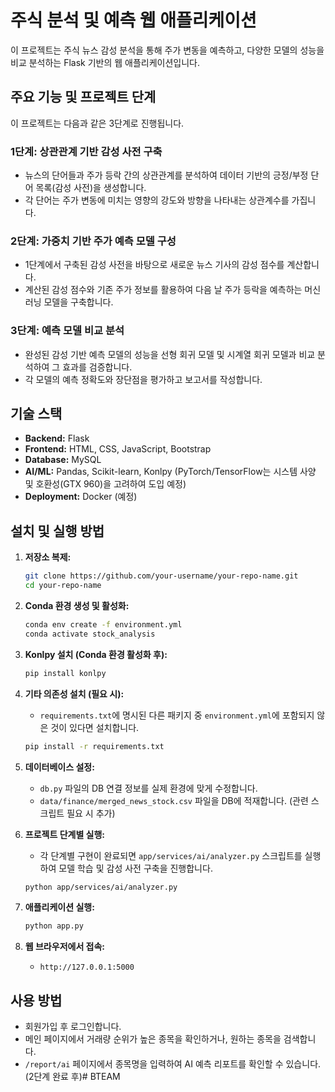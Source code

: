 # 주식 분석 및 예측 웹 애플리케이션

이 프로젝트는 주식 뉴스 감성 분석을 통해 주가 변동을 예측하고, 다양한 모델의 성능을 비교 분석하는 Flask 기반의 웹 애플리케이션입니다.

## 주요 기능 및 프로젝트 단계

이 프로젝트는 다음과 같은 3단계로 진행됩니다.

### 1단계: 상관관계 기반 감성 사전 구축
- 뉴스의 단어들과 주가 등락 간의 상관관계를 분석하여 데이터 기반의 긍정/부정 단어 목록(감성 사전)을 생성합니다.
- 각 단어는 주가 변동에 미치는 영향의 강도와 방향을 나타내는 상관계수를 가집니다.

### 2단계: 가중치 기반 주가 예측 모델 구성
- 1단계에서 구축된 감성 사전을 바탕으로 새로운 뉴스 기사의 감성 점수를 계산합니다.
- 계산된 감성 점수와 기존 주가 정보를 활용하여 다음 날 주가 등락을 예측하는 머신러닝 모델을 구축합니다.

### 3단계: 예측 모델 비교 분석
- 완성된 감성 기반 예측 모델의 성능을 선형 회귀 모델 및 시계열 회귀 모델과 비교 분석하여 그 효과를 검증합니다.
- 각 모델의 예측 정확도와 장단점을 평가하고 보고서를 작성합니다.

## 기술 스택

- **Backend:** Flask
- **Frontend:** HTML, CSS, JavaScript, Bootstrap
- **Database:** MySQL
- **AI/ML:** Pandas, Scikit-learn, Konlpy (PyTorch/TensorFlow는 시스템 사양 및 호환성(GTX 960)을 고려하여 도입 예정)
- **Deployment:** Docker (예정)

## 설치 및 실행 방법

1.  **저장소 복제:**
    ```bash
    git clone https://github.com/your-username/your-repo-name.git
    cd your-repo-name
    ```

2.  **Conda 환경 생성 및 활성화:**
    ```bash
    conda env create -f environment.yml
    conda activate stock_analysis
    ```

3.  **Konlpy 설치 (Conda 환경 활성화 후):**
    ```bash
    pip install konlpy
    ```

4.  **기타 의존성 설치 (필요 시):**
    - `requirements.txt`에 명시된 다른 패키지 중 `environment.yml`에 포함되지 않은 것이 있다면 설치합니다.
    ```bash
    pip install -r requirements.txt
    ```

4.  **데이터베이스 설정:**
    - `db.py` 파일의 DB 연결 정보를 실제 환경에 맞게 수정합니다.
    - `data/finance/merged_news_stock.csv` 파일을 DB에 적재합니다. (관련 스크립트 필요 시 추가)

5.  **프로젝트 단계별 실행:**
    - 각 단계별 구현이 완료되면 `app/services/ai/analyzer.py` 스크립트를 실행하여 모델 학습 및 감성 사전 구축을 진행합니다.
    ```bash
    python app/services/ai/analyzer.py
    ```

6.  **애플리케이션 실행:**
    ```bash
    python app.py
    ```

7.  **웹 브라우저에서 접속:**
    - `http://127.0.0.1:5000`

## 사용 방법

- 회원가입 후 로그인합니다.
- 메인 페이지에서 거래량 순위가 높은 종목을 확인하거나, 원하는 종목을 검색합니다.
- `/report/ai` 페이지에서 종목명을 입력하여 AI 예측 리포트를 확인할 수 있습니다. (2단계 완료 후)# BTEAM
